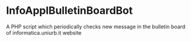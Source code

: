 # InfoApplBulletinBoardBot
A PHP script which periodically checks new message in the bulletin board of informatica.uniurb.it website
